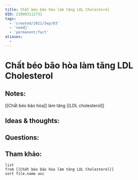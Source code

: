 ```yaml
---
title: Chất béo bão hòa làm tăng LDL Cholesterol
UID: 210903112731
tags:
  - 'created/2021/Sep/03'
  - 'seed🥜'
  - 'permanent/fact'
aliases:
  - 
---
```

# Chất béo bão hòa làm tăng LDL Cholesterol

## Notes:
[[Chất béo bão hòa]] làm tăng [[LDL cholesterol]]

## Ideas & thoughts:

## Questions:


## Tham khảo:
```dataview
list
from [[Chất béo bão hòa làm tăng LDL Cholesterol]]
sort file.name asc
```